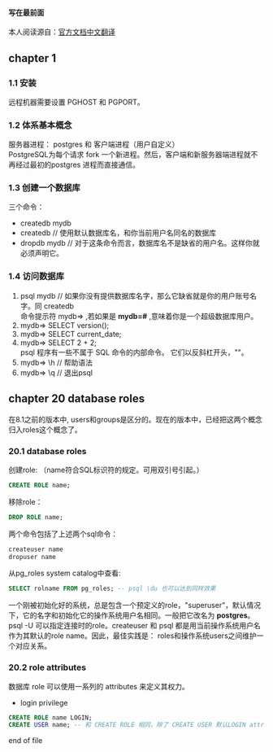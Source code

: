 #### 写在最前面
本人阅读源自：[官方文档中文翻译](http://wiki.postgresql.org/wiki/9.1%E6%96%87%E6%A1%A3%E7%BF%BB%E8%AF%91%E9%A1%B9%E7%9B%AE)

## chapter 1
### 1.1 安装
远程机器需要设置 PGHOST 和 PGPORT。
### 1.2 体系基本概念
服务器进程： postgres 和 客户端进程（用户自定义）  
PostgreSQL为每个请求 fork 一个新进程。然后，客户端和新服务器端进程就不再经过最初的postgres 进程而直接通信。

### 1.3 创建一个数据库
三个命令：  
* createdb mydb
* createdb  // 使用默认数据库名，和你当前用户名同名的数据库
* dropdb mydb  // 对于这条命令而言，数据库名不是缺省的用户名。这样你就必须声明它。  

### 1.4 访问数据库
1. psql mydb // 如果你没有提供数据库名字，那么它缺省就是你的用户账号名字。同 createdb  
命令提示符 mydb=> ,若如果是 **mydb=#** ,意味着你是一个超级数据库用户。  
2. mydb=> SELECT version();  
3. mydb=> SELECT current_date;  
4. mydb=> SELECT 2 + 2;  
psql 程序有一些不属于 SQL 命令的内部命令。 它们以反斜杠开头，"\"。  
5. mydb=> \h // 帮助语法
6. mydb=> \q // 退出psql

## chapter 20 database roles
在8.1之前的版本中, users和groups是区分的。现在的版本中，已经把这两个概念归入roles这个概念了。  
### 20.1 database roles
创建role: （name符合SQL标识符的规定。可用双引号引起。）  
```sql
CREATE ROLE name;
```
移除role：
```sql
DROP ROLE name;
```
两个命令包括了上述两个sql命令：
```bash
createuser name
dropuser name
```
从pg_roles system catalog中查看:
```sql
SELECT rolname FROM pg_roles; -- psql \du 也可以达到同样效果
```
一个刚被初始化好的系统，总是包含一个预定义的role，"superuser"，默认情况下，它的名字和初始化它的操作系统用户名相同。一般把它改名为 **postgres**。  
psql -U 可以指定连接时的role。createuser 和 psql 都是用当前操作系统用户名作为其默认的role name。因此，最佳实践是： roles和操作系统users之间维护一个对应关系。  

### 20.2 role attributes
数据库 role 可以使用一系列的 attributes 来定义其权力。  
* login privilege
```sql
CREATE ROLE name LOGIN;
CREATE USER name; -- 和 CREATE ROLE 相同，除了 CREATE USER 默认LOGIN attribute
```






end of file


